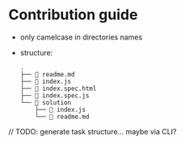 # Contribution guide

* only camelcase in directories names
* structure:

  ```
  .
  ├── 📄 readme.md
  ├── 📄 index.js
  ├── 📄 index.spec.html
  ├── 📄 index.spec.js
  └── 📁 solution
      ├── 📄 index.js
      └── 📄 readme.md
  ```

// TODO: generate task structure... maybe via CLI? 
